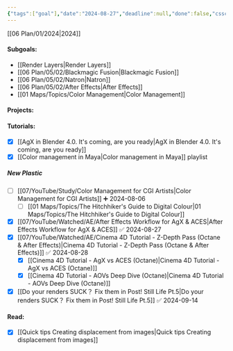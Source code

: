 ```yaml
---
{"tags":["goal"],"date":"2024-08-27","deadline":null,"done":false,"cssclasses":["page-cyan","daily","Wednesday"],"entries":[],"dg-publish":true,"permalink":"/06-plan/05/00/compositing/","contentClasses":"page-cyan daily Wednesday","dgPassFrontmatter":true,"noteIcon":"","created":"2025-01-21T01:20:17.348+10:00","updated":"2025-01-26T05:41:45.308+10:00"}
---
```


[[06 Plan/01/2024\|2024]]
#### Subgoals:
-  [[Render Layers\|Render Layers]]
-  [[06 Plan/05/02/Blackmagic Fusion\|Blackmagic Fusion]]
-  [[06 Plan/05/02/Natron\|Natron]]
-  [[06 Plan/05/02/After Effects\|After Effects]]
- [[01 Maps/Topics/Color Management\|Color Management]]
#### Projects:
#### Tutorials:
- [x] [[AgX in Blender 4.0. It's coming, are you ready\|AgX in Blender 4.0. It's coming, are you ready]]
- [x]  [[Color management in Maya\|Color management in Maya]] playlist
##### New Plastic
- [ ] [[07/YouTube/Study/Color Management for CGI Artists\|Color Management for CGI Artists]] ➕ 2024-08-06
	- [ ] [[01 Maps/Topics/The Hitchhiker's Guide to Digital Colour\|01 Maps/Topics/The Hitchhiker's Guide to Digital Colour]]
- [x] [[07/YouTube/Watched/AE/After Effects Workflow for AgX & ACES\|After Effects Workflow for AgX & ACES]] ✅ 2024-08-27
- [x] [[07/YouTube/Watched/AE/Cinema 4D Tutorial - Z-Depth Pass (Octane & After Effects)\|Cinema 4D Tutorial - Z-Depth Pass (Octane & After Effects)]] ✅ 2024-08-28
    - [x] [[Cinema 4D Tutorial - AgX vs ACES (Octane)\|Cinema 4D Tutorial - AgX vs ACES (Octane)]]
	- [x] [[Cinema 4D Tutorial - AOVs Deep Dive (Octane)\|Cinema 4D Tutorial - AOVs Deep Dive (Octane)]]
- [x] [[Do your renders SUCK？ Fix them in Post! Still Life Pt.5\|Do your renders SUCK？ Fix them in Post! Still Life Pt.5]] ✅ 2024-09-14

#### Read:
- [x] [[Quick tips Creating displacement from images\|Quick tips Creating displacement from images]]